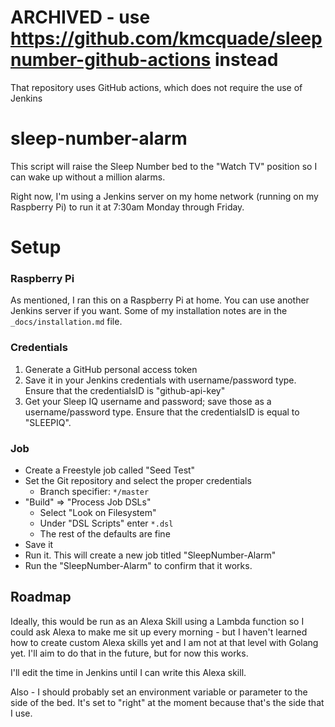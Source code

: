 # ARCHIVED - use https://github.com/kmcquade/sleepnumber-github-actions instead

That repository uses GitHub actions, which does not require the use of Jenkins

# sleep-number-alarm

This script will raise the Sleep Number bed to the "Watch TV" position so I can wake up without a million alarms.

Right now, I'm using a Jenkins server on my home network (running on my Raspberry Pi) to run it at 7:30am Monday through Friday. 

# Setup

### Raspberry Pi

As mentioned, I ran this on a Raspberry Pi at home. You can use another Jenkins server if you want. Some of my installation notes are in the `_docs/installation.md` file.

### Credentials

1. Generate a GitHub personal access token
2. Save it in your Jenkins credentials with username/password type. Ensure that the credentialsID is "github-api-key"
3. Get your Sleep IQ username and password; save those as a username/password type. Ensure that the credentialsID is equal to "SLEEPIQ".

### Job

* Create a Freestyle job called "Seed Test"
* Set the Git repository and select the proper credentials
    * Branch specifier: `*/master`
* "Build" => "Process Job DSLs"
    * Select "Look on Filesystem"
    * Under "DSL Scripts" enter `*.dsl`
    * The rest of the defaults are fine
* Save it
* Run it. This will create a new job titled "SleepNumber-Alarm"
* Run the "SleepNumber-Alarm" to confirm that it works.

## Roadmap

Ideally, this would be run as an Alexa Skill using a Lambda function so I could ask Alexa to make me sit up every morning - but I haven't learned how to create custom Alexa skills yet and I am not at that level with Golang yet. I'll aim to do that in the future, but for now this works.

I'll edit the time in Jenkins until I can write this Alexa skill.

Also - I should probably set an environment variable or parameter to the side of the bed. It's set to "right" at the moment because that's the side that I use.
